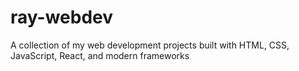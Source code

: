 # ray-webdev
A collection of my web development projects built with HTML, CSS, JavaScript, React, and modern frameworks
